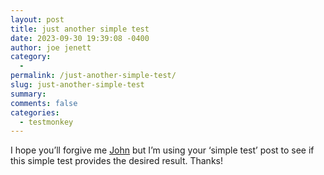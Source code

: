 ```yaml
---
layout: post
title: just another simple test
date: 2023-09-30 19:39:08 -0400
author: joe jenett
category:
  - 
permalink: /just-another-simple-test/
slug: just-another-simple-test
summary: 
comments: false
categories:
  - testmonkey
---
```

I hope you’ll forgive me <a href="https://johnjohnston.info/blog/a-test-from-drummer/">John</a> but I’m using your ‘simple test’ post to see if this simple test provides the desired result. Thanks!

